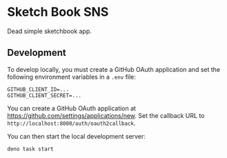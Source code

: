 # Sketch Book SNS

Dead simple sketchbook app.

## Development

To develop locally, you must create a GitHub OAuth application and set the
following environment variables in a `.env` file:

```
GITHUB_CLIENT_ID=...
GITHUB_CLIENT_SECRET=...
```

You can create a GitHub OAuth application at
https://github.com/settings/applications/new. Set the callback URL to
`http://localhost:8000/auth/oauth2callback`.

You can then start the local development server:

```
deno task start
```
